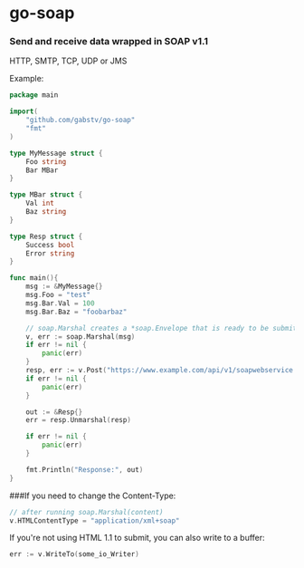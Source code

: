 go-soap
=======

### Send and receive data wrapped in SOAP v1.1  
HTTP, SMTP, TCP, UDP or JMS  

Example:
```go
package main

import(
	"github.com/gabstv/go-soap"
	"fmt"
)

type MyMessage struct {
	Foo string
	Bar MBar
}

type MBar struct {
	Val int
	Baz string
}

type Resp struct {
	Success bool
	Error string
}

func main(){
	msg := &MyMessage{}
	msg.Foo = "test"
	msg.Bar.Val = 100
	msg.Bar.Baz = "foobarbaz"

	// soap.Marshal creates a *soap.Envelope that is ready to be submitted.
	v, err := soap.Marshal(msg)
	if err != nil {
		panic(err)
	}
	resp, err := v.Post("https://www.example.com/api/v1/soapwebservice.asmx")
	if err != nil {
		panic(err)
	}

	out := &Resp{}
	err = resp.Unmarshal(resp)

	if err != nil {
		panic(err)
	}

	fmt.Println("Response:", out)
}
```  

###If you need to change the Content-Type:

```go
// after running soap.Marshal(content)
v.HTMLContentType = "application/xml+soap"
```

If you're not using HTML 1.1 to submit, you can also write to a buffer:  

```go
err := v.WriteTo(some_io_Writer)
```

